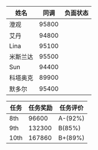 |姓名|同调|负面状态|
|-|-|-|
|澄观|95800|
|艾丹|94800|
|Lina|95100|
|米斯兰达|95500|
|Sun|94400|
|科塔奥克|89900|
|默多尔|95400|

|任务|任务奖励|任务评价|
|-|-|-|
|8th|96600|A-(92%)|
|9th|132300|B(85%)|
|10th|167860|B+(89%)|
